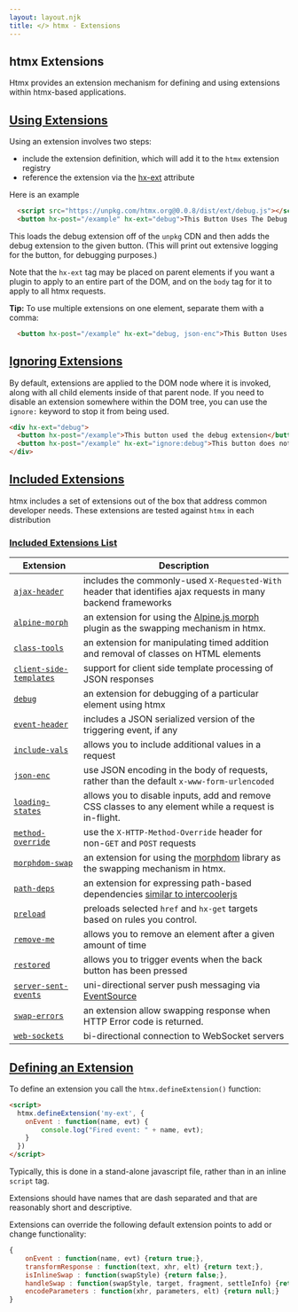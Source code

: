 ```yaml
---
layout: layout.njk
title: </> htmx - Extensions
---
```


## htmx Extensions

Htmx provides an extension mechanism for defining and using extensions within htmx-based applications.

## <a name="using"></a>[Using Extensions](#using)

Using an extension involves two steps:

 * include the extension definition, which will add it to the `htmx` extension registry
 * reference the extension via  the [hx-ext](/attributes/hx-ext) attribute

Here is an example

```html
  <script src="https://unpkg.com/htmx.org@0.0.8/dist/ext/debug.js"></script>
  <button hx-post="/example" hx-ext="debug">This Button Uses The Debug Extension</button>
```

This loads the debug extension off of the `unpkg` CDN and then adds the debug extension to the given button.  (This
will print out extensive logging for the button, for debugging purposes.)

Note that the `hx-ext` tag may be placed on parent elements if you want a plugin to apply to an entire part of the DOM,
and on the `body` tag for it to apply to all htmx requests.

**Tip:** To use multiple extensions on one element, separate them with a comma:

```html
  <button hx-post="/example" hx-ext="debug, json-enc">This Button Uses Two Extensions</button>
```

## <a name="ignore"></a> [Ignoring Extensions](#ignoring)

By default, extensions are applied to the DOM node where it is invoked, along with all child elements inside of that parent node.
If you need to disable an extension somewhere within the DOM tree, you can use the `ignore:` keyword to stop it from being used.

```html
<div hx-ext="debug">
  <button hx-post="/example">This button used the debug extension</button>
  <button hx-post="/example" hx-ext="ignore:debug">This button does not</button>
</div>
```

## <a name="included"></a> [Included Extensions](#included)

htmx includes a set of extensions out of the box that address common developer needs.  These extensions are tested
against `htmx` in each distribution

### <a name='reference'></a> [Included Extensions List](#reference)

<div class="info-table">

| Extension | Description
|-----------|-------------
| [`ajax-header`](/extensions/ajax-header) | includes the commonly-used `X-Requested-With` header that identifies ajax requests in many backend frameworks
| [`alpine-morph`](/extensions/alpine-morph) | an extension for using the [Alpine.js morph](https://alpinejs.dev/plugins/morph) plugin as the swapping mechanism in htmx.
| [`class-tools`](/extensions/class-tools) | an extension for manipulating timed addition and removal of classes on HTML elements
| [`client-side-templates`](/extensions/client-side-templates) | support for client side template processing of JSON responses
| [`debug`](/extensions/debug) | an extension for debugging of a particular element using htmx
| [`event-header`](/extensions/event-header) | includes a JSON serialized version of the triggering event, if any
| [`include-vals`](/extensions/include-vals) | allows you to include additional values in a request
| [`json-enc`](/extensions/json-enc) | use JSON encoding in the body of requests, rather than the default `x-www-form-urlencoded`
| [`loading-states`](/extensions/loading-states) | allows you to disable inputs, add and remove CSS classes to any element while a request is in-flight.
| [`method-override`](/extensions/method-override) | use the `X-HTTP-Method-Override` header for non-`GET` and `POST` requests
| [`morphdom-swap`](/extensions/morphdom-swap) | an extension for using the [morphdom](https://github.com/patrick-steele-idem/morphdom) library as the swapping mechanism in htmx.
| [`path-deps`](/extensions/path-deps) | an extension for expressing path-based dependencies [similar to intercoolerjs](http://intercoolerjs.org/docs.html#dependencies)
| [`preload`](/extensions/preload) | preloads selected `href` and `hx-get` targets based on rules you control.
| [`remove-me`](/extensions/remove-me) | allows you to remove an element after a given amount of time
| [`restored`](/extensions/restored) | allows you to trigger events when the back button has been pressed
| [`server-sent-events`](/extensions/server-sent-events) | uni-directional server push messaging via [EventSource](https://developer.mozilla.org/en-US/docs/Web/API/EventSource)
| [`swap-errors`](/extensions/swap-errors) | an extension allow  swapping response when HTTP Error code is returned.
| [`web-sockets`](/extensions/web-sockets) | bi-directional connection to WebSocket servers


</div>

## <a name="defining"></a>[Defining an Extension](#defining)

To define an extension you call the `htmx.defineExtension()` function:

```html
<script>
  htmx.defineExtension('my-ext', {
    onEvent : function(name, evt) {
        console.log("Fired event: " + name, evt);
    }
  })
</script>
```

Typically, this is done in a stand-alone javascript file, rather than in an inline `script` tag.

Extensions should have names that are dash separated and that are reasonably short and descriptive.

Extensions can override the following default extension points to add or change functionality:

```javascript
{
    onEvent : function(name, evt) {return true;},
    transformResponse : function(text, xhr, elt) {return text;},
    isInlineSwap : function(swapStyle) {return false;},
    handleSwap : function(swapStyle, target, fragment, settleInfo) {return false;},
    encodeParameters : function(xhr, parameters, elt) {return null;}
}
```
